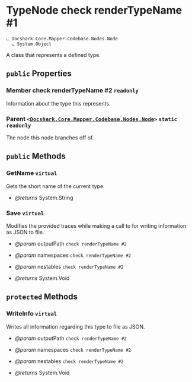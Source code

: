 # TypeNode check renderTypeName #1

```
ட Docshark.Core.Mapper.Codebase.Nodes.Node
  ட System.Object
```

A class that represents a defined type.

## `public` Properties

### Member check renderTypeName #2 `readonly`

Information about the type this <see cref="T:Docshark.Core.Mapper.Codebase.Nodes.TypeNode" /> represents.

### Parent <code><<a href="./Node.md">Docshark.Core.Mapper.Codebase.Nodes.Node</a>></code> `static` `readonly`

The node this node branches off of.



## `public` Methods

### GetName `virtual`

Gets the short name of the current type.

- *@returns* System.String

### Save `virtual`

Modifies the provided traces while making a call to <see cref="M:Docshark.Core.Mapper.Codebase.Nodes.TypeNode.WriteInfo(System.String,System.Collections.Generic.Stack{System.String},System.Collections.Generic.Stack{System.String})" /> for writing information as JSON to file.

- *@param* outputPath `check renderTypeName #2`
- *@param* namespaces `check renderTypeName #2`
- *@param* nestables `check renderTypeName #2`

- *@returns* System.Void

## `protected` Methods

### WriteInfo `virtual`

Writes all information regarding this type to file as JSON.

- *@param* outputPath `check renderTypeName #2`
- *@param* namespaces `check renderTypeName #2`
- *@param* nestables `check renderTypeName #2`

- *@returns* System.Void